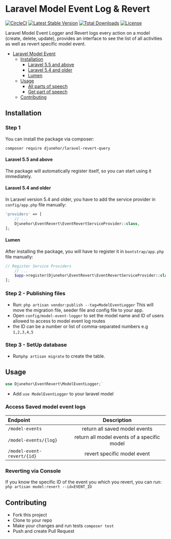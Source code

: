 # Laravel Model Event Log & Revert
[![CircleCI](https://circleci.com/gh/djunehor/laravel-revert-model-event.svg?style=svg)](https://circleci.com/gh/djunehor/laravel-revert-model-event)
[![Latest Stable Version](https://poser.pugx.org/djunehor/laravel-revert-query/v/stable)](https://packagist.org/packages/djunehor/laravel-revert-query)
[![Total Downloads](https://poser.pugx.org/djunehor/laravel-revert-query/downloads)](https://packagist.org/packages/djunehor/laravel-revert-query)
[![License](https://poser.pugx.org/djunehor/laravel-revert-query/license)](https://packagist.org/packages/djunehor/laravel-revert-query)

Laravel Model Event Logger and Revert logs every action on a model (create, delete, update), provides an interface to see the list of all activities as well as revert specific model event.

- [Laravel Model Event](#laravel-model-event)
    - [Installation](#installation)
        - [Laravel 5.5 and above](#laravel-55-and-above)
        - [Laravel 5.4 and older](#laravel-54-and-older)
        - [Lumen](#lumen)
    - [Usage](#usage)
        - [All parts of speech](#get-all-parts-of-speech)
        - [Get part of speech](#get-word-part-of-speech)
    - [Contributing](#contributing)

## Installation

### Step 1
You can install the package via composer:

```shell
composer require djunehor/laravel-revert-query
```

#### Laravel 5.5 and above

The package will automatically register itself, so you can start using it immediately.

#### Laravel 5.4 and older

In Laravel version 5.4 and older, you have to add the service provider in `config/app.php` file manually:

```php
'providers' => [
    // ...
    Djunehor\EventRevert\EventRevertServiceProvider::class,
];
```
#### Lumen

After installing the package, you will have to register it in `bootstrap/app.php` file manually:
```php
// Register Service Providers
    // ...
    $app->register(Djunehor\EventRevert\EventRevertServiceProvider::class);
];
```

### Step 2 - Publishing files
- Run:
`php artisan vendor:publish --tag=ModelEventLogger`
This will move the migration file, seeder file and config file to your app.
- Open `config/model-event-logger` to set the model name and ID of users allowed to access to model event log routes
- the ID can be a number or list of comma-separated numbers e.g `1,2,3,4,5`

### Step 3 - SetUp database
- Run`php artisan migrate` to create the table.


## Usage
```php
use Djunehor\EventRevert\ModelEventLogger;`
```
- Add `use ModelEventLogger` to your laravel model

### Access Saved model event logs
|Endpoint|Description|
|:------------- | :----------: |
|`/model-events`|return all saved model events|
|`/model-events/{log}`|return all model events of a specific model|
|`/model-event-revert/{id}`|revert specific model event|


### Reverting via Console
If you know the specific ID of the event you which you revert, you can run:
`php artisan model:revert --id=EVENT_ID`

## Contributing
- Fork this project
- Clone to your repo
- Make your changes and run tests `composer test`
- Push and create Pull Request
